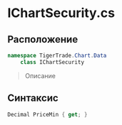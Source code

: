 
# IChartSecurity.cs
## Расположение
```csharp
namespace TigerTrade.Chart.Data  
    class IChartSecurity
```

> Описание

## Синтаксис
```csharp
Decimal PriceMin { get; }
```
